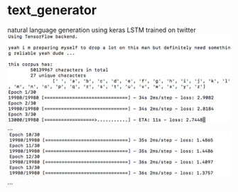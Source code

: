 # text_generator
natural language generation using keras LSTM trained on twitter
![](https://raw.githubusercontent.com/mohammedterry/text_generator/master/training.png)
...
![](https://raw.githubusercontent.com/mohammedterry/text_generator/master/training2.png)
...
